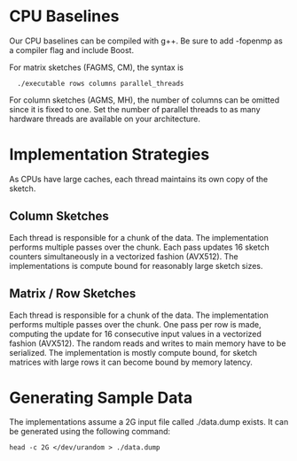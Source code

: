 # CPU Baselines
Our CPU baselines can be compiled with g++. Be sure to add -fopenmp as a compiler flag and include Boost.

For matrix sketches (FAGMS, CM), the syntax is 
```
  ./executable rows columns parallel_threads
```

For column sketches (AGMS, MH), the number of columns can be omitted since it is fixed to one. Set the number of parallel threads to as many hardware threads are available on your architecture.


# Implementation Strategies
As CPUs have large caches, each thread maintains its own copy of the sketch.

## Column Sketches
Each thread is responsible for a chunk of the data. The implementation performs multiple passes over the chunk. Each pass updates 16 sketch counters simultaneously in a vectorized fashion (AVX512). The implementations is compute bound for reasonably large sketch sizes.

## Matrix / Row Sketches
Each thread is responsible for a chunk of the data. The implementation performs multiple passes over the chunk. One pass per row is made, computing the update for 16 consecutive input values in a vectorized fashion (AVX512). The random reads and writes to main memory have to be serialized. The implementation is mostly compute bound, for sketch matrices with large rows it can become bound by memory latency.

# Generating Sample Data
The implementations assume a 2G input file called ./data.dump exists. It can be generated using the following command: 

```
head -c 2G </dev/urandom > ./data.dump
```
